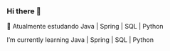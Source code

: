 ### Hi there 👋

🌱 Atualmente estudando Java | Spring | SQL | Python

   I’m currently learning Java | Spring | SQL | Python
<!--
**PedroCarpe/PedroCarpe** is a ✨ _special_ ✨ repository because its `README.md` (this file) appears on your GitHub profile.
